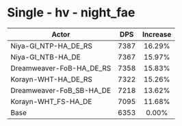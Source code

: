 # Single - hv - night_fae
| Actor | DPS | Increase |
|---|:---:|:---:|
|Niya-GI_NTP-HA_DE_RS|7387|16.29%|
|Niya-GI_NTB-HA_DE|7367|15.97%|
|Dreamweaver-FoB-HA_DE_RS|7358|15.83%|
|Korayn-WHT-HA_DE_RS|7322|15.26%|
|Dreamweaver-FoB_SB-HA_DE|7218|13.62%|
|Korayn-WHT_FS-HA_DE|7095|11.68%|
|Base|6353|0.00%|
